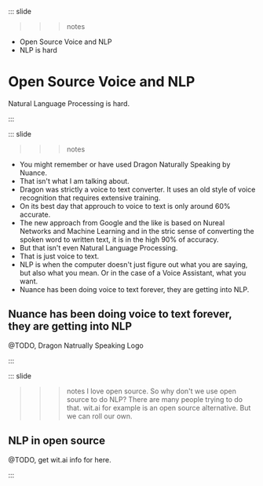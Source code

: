 
::: slide

>>> notes
  - Open Source Voice and NLP
  - NLP is hard
>>>

# Open Source Voice and NLP

Natural Language Processing is hard.

:::

::: slide

>>> notes
- You might remember or have used Dragon Naturally Speaking by Nuance.
- That isn't what I am talking about.
- Dragon was strictly a voice to text converter. It uses an old style of voice recognition that requires extensive training.
- On its best day that approuch to voice to text is only around 60% accurate.
- The new approach from Google and the like is based on Nureal Networks and Machine Learning and in the stric sense of converting the spoken word to written text, it is in the high 90% of accuracy.
- But that isn't even Natural Language Processing.
- That is just voice to text.
- NLP is when the computer doesn't just figure out what you are saying, but also what you mean. Or in the case of a Voice Assistant, what you want.
- Nuance has been doing voice to text forever, they are getting into NLP.
>>>

## Nuance has been doing voice to text forever, they are getting into NLP

@TODO, Dragon Natrually Speaking Logo

:::

::: slide

>>> notes
I love open source.
So why don't we use open source to do NLP?
There are many people trying to do that. wit.ai for example is an open source alternative. But we can roll our own.
>>>

## NLP in open source

@TODO, get wit.ai info for here.

:::
